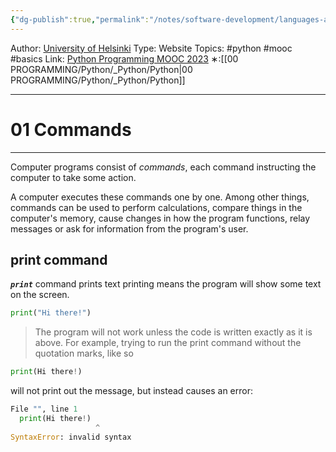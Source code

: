```yaml
---
{"dg-publish":true,"permalink":"/notes/software-development/languages-and-frameworks/python/0-python-programming-mooc/introduction/part-1/01-basics/01-commands/","created":"2025-07-13T15:25:00.243+08:00"}
---
```


Author: [University of Helsinki](https://programming-23.mooc.fi/)
Type: Website
Topics: #python #mooc #basics
Link: [Python Programming MOOC 2023](https://programming-23.mooc.fi/)
∗:[[00 PROGRAMMING/Python/_Python/Python\|00 PROGRAMMING/Python/_Python/Python]] 

---
# 01 Commands

--- 
Computer programs consist of _commands_, each command instructing the computer to take some action. 

A computer executes these commands one by one. 
Among other things, commands can be used to perform calculations, compare things in the computer's memory, cause changes in how the program functions, relay messages or ask for information from the program's user.

## print command
___`print`___ command prints text
printing means the program will show some text on the screen.

```python
print("Hi there!")
```

> The program will not work unless the code is written exactly as it is above. For example, trying to run the print command without the quotation marks, like so

```python
print(Hi there!)
```

will not print out the message, but instead causes an error:
```python
File "", line 1
  print(Hi there!)
                   ^
SyntaxError: invalid syntax
```

